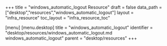 +++
title = "windows_automatic_logout Resource"
draft = false
data_path = ["desktop","resources","windows_automatic_logout"]
layout = "infra_resource"
toc_layout = "infra_resource_toc"

[menu]
  [menu.desktop]
    title = "windows_automatic_logout"
    identifier = "desktop/resources/windows_automatic_logout.md windows_automatic_logout"
    parent = "desktop/resources"
+++

<!-- The contents of this page are automatically generated from the windows_automatic_logout.yaml file in the data/desktop/resources directory. -->
